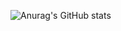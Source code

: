 ![Anurag's GitHub stats](https://github-readme-stats.vercel.app/api?username=NguyLam2704&theme=chartreuse-dark&show_icons=true)
